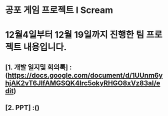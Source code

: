 # 공포 게임 프로젝트 I Scream
# 12월4일부터 12월 19일까지 진행한 팀 프로젝트 내용입니다.

## [1. 개발 일지및 회의록] : (https://docs.google.com/document/d/1UUnm6yhjAK2vT6JlfAMGSQK4Irc5okyRHGO8xVz83aI/edit)
## [2. PPT] :() 
